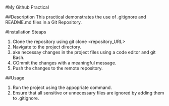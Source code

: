 #My Github Practical


##Description
This practical demonstrates the use of .gitignore and README.md files in a Git Repository.

#Installation Steaps
1. Clone the repository using git clone <repository_URL>
2. Navigate to the project directory.
3. ake necessay changes in the project files using a code editor and git Bash.
4. COmmit the changes with a meaningful message.
5. Push the changes to the remote repository.

##Usage
1. Run the project using the appopriate command.
2. Ensure that all sensitive or unnecessary files are ignored by adding them to .gitignore.












